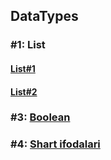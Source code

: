 ## DataTypes

### **#1:** List

#### [List#1](./TUTORIALS/SECTIONS/DataTypes/list_1.html)

#### [List#2](./TUTORIALS/SECTIONS/DataTypes/list_2.html)

### **#3:** [Boolean](./tutorial_2.html)

### **#4:** [Shart ifodalari](./tutorial_3.html)

<!-- ## Kitoblar tarjimasi

1. [Python Crash Course](https://martianvenusian.github.io/python-crash-course/)

2. Python Cookbook -->
